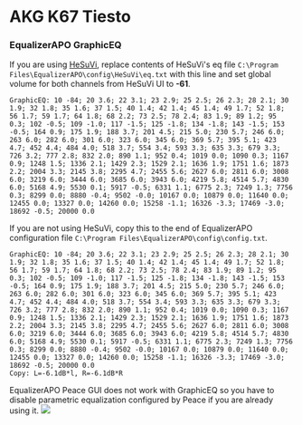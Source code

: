# AKG K67 Tiesto
### EqualizerAPO GraphicEQ
If you are using [HeSuVi](https://sourceforge.net/projects/hesuvi/), replace contents of HeSuVi's eq file `C:\Program Files\EqualizerAPO\config\HeSuVi\eq.txt` with this line and set global volume for both channels from HeSuVi UI to **-61**.
```
GraphicEQ: 10 -84; 20 3.6; 22 3.1; 23 2.9; 25 2.5; 26 2.3; 28 2.1; 30 1.9; 32 1.8; 35 1.6; 37 1.5; 40 1.4; 42 1.4; 45 1.4; 49 1.7; 52 1.8; 56 1.7; 59 1.7; 64 1.8; 68 2.2; 73 2.5; 78 2.4; 83 1.9; 89 1.2; 95 0.3; 102 -0.5; 109 -1.0; 117 -1.5; 125 -1.8; 134 -1.8; 143 -1.5; 153 -0.5; 164 0.9; 175 1.9; 188 3.7; 201 4.5; 215 5.0; 230 5.7; 246 6.0; 263 6.0; 282 6.0; 301 6.0; 323 6.0; 345 6.0; 369 5.7; 395 5.1; 423 4.7; 452 4.4; 484 4.0; 518 3.7; 554 3.4; 593 3.3; 635 3.3; 679 3.3; 726 3.2; 777 2.8; 832 2.0; 890 1.1; 952 0.4; 1019 0.0; 1090 0.3; 1167 0.9; 1248 1.5; 1336 2.1; 1429 2.3; 1529 2.1; 1636 1.9; 1751 1.6; 1873 2.2; 2004 3.3; 2145 3.8; 2295 4.7; 2455 5.6; 2627 6.0; 2811 6.0; 3008 6.0; 3219 6.0; 3444 6.0; 3685 6.0; 3943 6.0; 4219 5.8; 4514 5.7; 4830 6.0; 5168 4.9; 5530 0.1; 5917 -0.5; 6331 1.1; 6775 2.3; 7249 1.3; 7756 0.3; 8299 0.0; 8880 -0.4; 9502 -0.0; 10167 0.0; 10879 0.0; 11640 0.0; 12455 0.0; 13327 0.0; 14260 0.0; 15258 -1.1; 16326 -3.3; 17469 -3.0; 18692 -0.5; 20000 0.0
```
If you are not using HeSuVi, copy this to the end of EqualizerAPO configuration file `C:\Program Files\EqualizerAPO\config\config.txt`.
```
GraphicEQ: 10 -84; 20 3.6; 22 3.1; 23 2.9; 25 2.5; 26 2.3; 28 2.1; 30 1.9; 32 1.8; 35 1.6; 37 1.5; 40 1.4; 42 1.4; 45 1.4; 49 1.7; 52 1.8; 56 1.7; 59 1.7; 64 1.8; 68 2.2; 73 2.5; 78 2.4; 83 1.9; 89 1.2; 95 0.3; 102 -0.5; 109 -1.0; 117 -1.5; 125 -1.8; 134 -1.8; 143 -1.5; 153 -0.5; 164 0.9; 175 1.9; 188 3.7; 201 4.5; 215 5.0; 230 5.7; 246 6.0; 263 6.0; 282 6.0; 301 6.0; 323 6.0; 345 6.0; 369 5.7; 395 5.1; 423 4.7; 452 4.4; 484 4.0; 518 3.7; 554 3.4; 593 3.3; 635 3.3; 679 3.3; 726 3.2; 777 2.8; 832 2.0; 890 1.1; 952 0.4; 1019 0.0; 1090 0.3; 1167 0.9; 1248 1.5; 1336 2.1; 1429 2.3; 1529 2.1; 1636 1.9; 1751 1.6; 1873 2.2; 2004 3.3; 2145 3.8; 2295 4.7; 2455 5.6; 2627 6.0; 2811 6.0; 3008 6.0; 3219 6.0; 3444 6.0; 3685 6.0; 3943 6.0; 4219 5.8; 4514 5.7; 4830 6.0; 5168 4.9; 5530 0.1; 5917 -0.5; 6331 1.1; 6775 2.3; 7249 1.3; 7756 0.3; 8299 0.0; 8880 -0.4; 9502 -0.0; 10167 0.0; 10879 0.0; 11640 0.0; 12455 0.0; 13327 0.0; 14260 0.0; 15258 -1.1; 16326 -3.3; 17469 -3.0; 18692 -0.5; 20000 0.0
Copy: L=-6.1dB*l, R=-6.1dB*R
```
EqualizerAPO Peace GUI does not work with GraphicEQ so you have to disable parametric equalization configured by Peace if you are already using it.
![](https://raw.githubusercontent.com/jaakkopasanen/AutoEq/master/results/Sonoma%20Model%20One/innerfidelity/onear/AKG%20K67%20Tiesto/AKG%20K67%20Tiesto.png)

